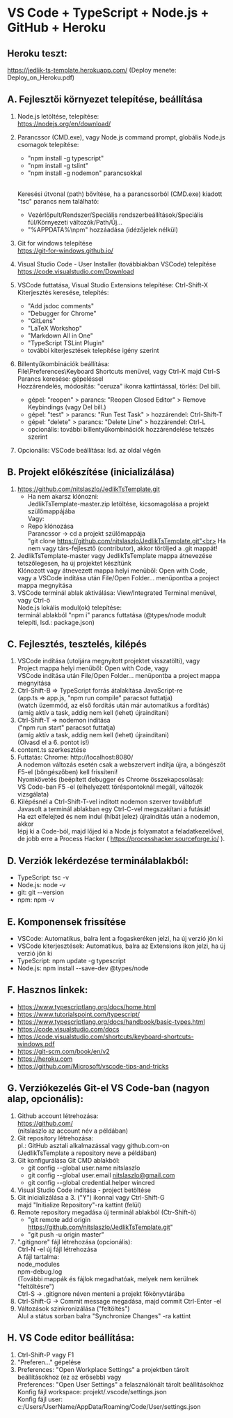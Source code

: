 #  VS Code + TypeScript + Node.js + GitHub + Heroku

## Heroku teszt:
https://jedlik-ts-template.herokuapp.com/ (Deploy menete: Deploy_on_Heroku.pdf)

## A.  Fejlesztői környezet telepítése, beállítása
1.  Node.js letöltése, telepítése:<br>
    https://nodejs.org/en/download/
2.  Parancssor (CMD.exe), vagy Node.js command prompt, globális Node.js csomagok telepítése:
    - "npm install -g typescript"
    - "npm install -g tslint"
    - "npm install -g nodemon"  parancsokkal<br><br>

    Keresési útvonal (path) bővítése, ha a parancssorból (CMD.exe) kiadott "tsc" parancs nem található:<br>
      - Vezérlőpult/Rendszer/Speciális rendszerbeállítások/Speciális fül/Környezeti változók/Path/Új...
      - "%APPDATA%\npm" hozzáadása (idézőjelek nélkül)
3.  Git for windows telepítése<br>
    https://git-for-windows.github.io/
4.  Visual Studio Code - User Installer (továbbiakban VSCode) telepítése<br>
    https://code.visualstudio.com/Download
5.  VSCode futtatása, Visual Studio Extensions telepítése: Ctrl-Shift-X<br>
    Kiterjesztés keresése, telepítés:<br>
     - "Add jsdoc comments"
     - "Debugger for Chrome"
     - "GitLens"
     - "LaTeX Workshop"
     - "Markdown All in One"
     - "TypeScript TSLint Plugin"
     - további kiterjesztések telepítése igény szerint
6. Billentyűkombinációk beállítása:<br>
    File\Preferences\Keyboard Shortcuts menüvel, vagy Ctrl-K majd Ctrl-S<br>
    Parancs keresése: gépeléssel<br>
    Hozzárendelés, módosítás: "ceruza" ikonra kattintással, törlés: Del bill.<br>
    - gépel: "reopen" > parancs: "Reopen Closed Editor" > Remove Keybindings (vagy Del bill.)
    - gépel: "test" > parancs: "Run Test Task" > hozzárendel: Ctrl-Shift-T
    - gépel: "delete" > parancs: "Delete Line" > hozzárendel: Ctrl-L
    - opcionális: további billentyűkombinációk hozzárendelése tetszés szerint
7. Opcionális: VSCode beállítása: lsd. az oldal végén

## B.  Projekt előkészítése (inicializálása)
1.  https://github.com/nitslaszlo/JedlikTsTemplate.git<br>
    - Ha nem akarsz klónozni:<br>
      JedlikTsTemplate-master.zip letöltése, kicsomagolása a projekt szülőmappájába<br>
      Vagy:<br>
    - Repo klónozása<br>
      Parancssor  -> cd a projekt szülőmappája<br>
      "git clone https://github.com/nitslaszlo/JedlikTsTemplate.git"<br>
      Ha nem vagy társ-fejlesztő (contributor), akkor töröljed a .git mappát!
2.  JedlikTsTemplate-master vagy JedlikTsTemplate mappa átnevezése tetszőlegesen, ha új projektet készítünk<br>
    Klónozott vagy átnevezett mappa helyi menüből: Open with Code,<br>
    vagy a VSCode indítása után File/Open Folder... menüpontba a project mappa megnyitása<br>
3.  VSCode terminál ablak aktiválása: View/Integrated Terminal menüvel, vagy Ctrl-ö<br>
    Node.js lokális modul(ok) telepítése:<br>
    terminál ablakból "npm i" parancs futtatása (@types/node modult telepíti, lsd.: package.json)

## C.  Fejlesztés, tesztelés, kilépés
1.  VSCode indítása (utoljára megnyitott projektet visszatölti), vagy<br>
    Project mappa helyi menüből: Open with Code, vagy<br>
    VSCode indítása után File/Open Folder... menüpontba a project mappa megnyitása
2.  Ctrl-Shift-B => TypeScript forrás átalakítása JavaScript-re<br>
    (app.ts => app.js, "npm run compile" paracsot futtatja)<br>
    (watch üzemmód, az első fordítás után már automatikus a fordítás)<br>
    (amíg aktív a task, addig nem kell (lehet) újraindítani)
3.  Ctrl-Shift-T => nodemon indítása<br>
    ("npm run start" paracsot futtatja)<br>
    (amíg aktív a task, addig nem kell (lehet) újraindítani)<br>
    (Olvasd el a 6. pontot is!)
4.  content.ts szerkesztése
5.  Futtatás: Chrome: http://localhost:8080/<br>
    A nodemon változás esetén csak a webszervert indítja újra, a böngészőt F5-el (böngészőben) kell frissíteni!<br>
    Nyomkövetés (beépített debugger és Chrome összekapcsolása):<br>
    VS Code-ban F5 -el (elhelyezett töréspontoknál megáll, változók vizsgálata)
6.  Kilépésnél a Ctrl-Shift-T-vel indított nodemon szerver továbbfut!<br>
    Javasolt a terminál ablakban egy Ctrl-C-vel megszakítani a futását!<br>
    Ha ezt elfelejted és nem indul (híbát jelez) újraindítás után a nodemon, akkor<br>
    lépj ki a Code-ból, majd lőjed ki a Node.js folyamatot a feladatkezelővel,<br>
    de jobb erre a Process Hacker ( https://processhacker.sourceforge.io/ ). 


## D. Verziók lekérdezése terminálablakból:
- TypeScript: tsc -v
- Node.js: node -v
- git: git --version
- npm: npm -v

## E. Komponensek frissítése<br>
- VSCode: Automatikus, balra lent a fogaskeréken jelzi, ha új verzió jön ki
- VSCode kiterjesztések: Automatikus, balra az Extensions ikon jelzi, ha új verzió jön ki
- TypeScript: npm update -g typescript
- Node.js: npm install --save-dev @types/node

## F. Hasznos linkek:
- https://www.typescriptlang.org/docs/home.html
- https://www.tutorialspoint.com/typescript/
- https://www.typescriptlang.org/docs/handbook/basic-types.html
- https://code.visualstudio.com/docs
- https://code.visualstudio.com/shortcuts/keyboard-shortcuts-windows.pdf
- https://git-scm.com/book/en/v2
- https://heroku.com
- https://github.com/Microsoft/vscode-tips-and-tricks

## G. Verziókezelés Git-el VS Code-ban (nagyon alap, opcionális):
1. Github account létrehozása:<br>
   https://github.com/<br>
   (nitslaszlo az account név a példában)
2. Git repository létrehozása:<br>
   pl.: GitHub asztali alkalmazással vagy github.com-on<br>
   (JedlikTsTemplate a repository neve a példában)
3. Git konfigurálása Git CMD ablakból:
   - git config --global user.name nitslaszlo
   - git config --global user.email nitslaszlo@gmail.com
   - git config --global credential.helper wincred
4. Visual Studio Code indítása - project betöltése
5. Git inicializálása a 3. ("Y") ikonnal vagy Ctrl-Shift-G<br>
   majd "Initialize Repository"-ra kattint (felül)
6. Remote repository megadása új terminál ablakból (Ctr-Shift-ö)
   - "git remote add origin https://github.com/nitslaszlo/JedlikTsTemplate.git"
   - "git push -u origin master"
7. ".gitignore" fájl létrehozása (opcionális):<br>
   Ctrl-N -el új fájl létrehozása<br>
   A fájl tartalma:<br>
   node_modules<br>
   npm-debug.log<br>
   (További mappák és fájlok megadhatóak, melyek nem kerülnek "feltöltésre")<br>
   Ctrl-S -> .gitignore néven menteni a projekt főkönyvtárába
8. Ctrl-Shift-G -> Commit message megadása, majd commit Ctrl-Enter -el
9. Változások szinkronizálása ("feltöltés")<br>
   Alul a státus sorban balra "Synchronize Changes" -ra kattint

## H. VS Code editor beállítása:
1. Ctrl-Shift-P vagy F1
2. "Preferen..." gépelése
3. Preferences: "Open Workplace Settings" a projektben tárolt beállításokhoz (ez az erősebb) vagy<br>
   Preferences: "Open User Settings" a felasználónált tárolt beállításokhoz<br>
   Konfig fájl workspace: projekt/.vscode/settings.json<br>
   Konfig fájl user: c:/Users/UserName/AppData/Roaming/Code/User/settings.json